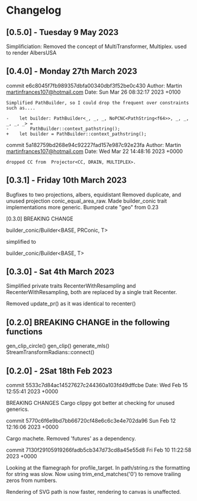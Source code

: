# Changelog

## [0.5.0] - Tuesday 9 May 2023

   Simplificiation:
     Removed the concept of MultiTransformer, Multiplex.
     used to render AlbersUSA

## [0.4.0] - Monday 27th March 2023

commit e6c8045f7fb989357dbfa00340dbf3f52be0c430
Author: Martin <martinfrances107@hotmail.com>
Date:   Sun Mar 26 08:32:17 2023 +0100

    Simplified PathBuilder, so I could drop the frequent over constraints such as....

    -    let builder: PathBuilder<_, _, _, NoPCNC<PathString<f64>>, _, _, _, _, _> =
    -        PathBuilder::context_pathstring();
    +    let builder = PathBuilder::context_pathstring();

commit 5a182759bd268e94c92227fad157e987c92e23fa
Author: Martin <martinfrances107@hotmail.com>
Date:   Wed Mar 22 14:48:16 2023 +0000

    dropped CC from  Projector<CC, DRAIN, MULTIPLEX>.

## [0.3.1] - Friday 10th March 2023

Bugfixes to two projections, albers, equidistant
Removed duplicate, and unused projection  conic_equal_area_raw.
Made builder_conic trait implementations more generic.
Bumped crate "geo" from 0.23

[0.3.0] BREAKING CHANGE

builder_conic/Builder<BASE, PRConic, T>

simplified to

builder_conic/Builder<BASE, T>

## [0.3.0] - Sat 4th March 2023

Simplified private traits RecenterWithResampling and RecenterWithResampling,
both are replaced by a single trait Recenter.

Removed update_pr() as it was identical to recenter()

## [0.2.0] BREAKING CHANGE in the following functions

gen_clip_circle()
gen_clip()
generate_mls()
StreamTransformRadians::connect()

## [0.2.0] - 2Sat 18th Feb 2023

commit 5533c7d84ac14527627c244360a103fd49dffcbe
Date:   Wed Feb 15 12:55:41 2023 +0000

BREAKING CHANGES
Cargo clippy got better at checking for unused generics.

commit 5770c6f6e9bd7bb66720cf48e6c6c3e4e702da96
Sun Feb 12 12:16:06 2023 +0000

Cargo machete. Removed 'futures' as a dependency.

commit 7130f29105919266fadb5cb347d73cd8a45e55d8
Fri Feb 10 11:22:58 2023 +0000

Looking at the flamegraph for profile_target.
In path/string.rs the formatting for string was slow.
Now using trim_end_matches('0') to remove trailing zeros from numbers.

Rendering of SVG path is now faster, rendering to canvas is unaffected.
